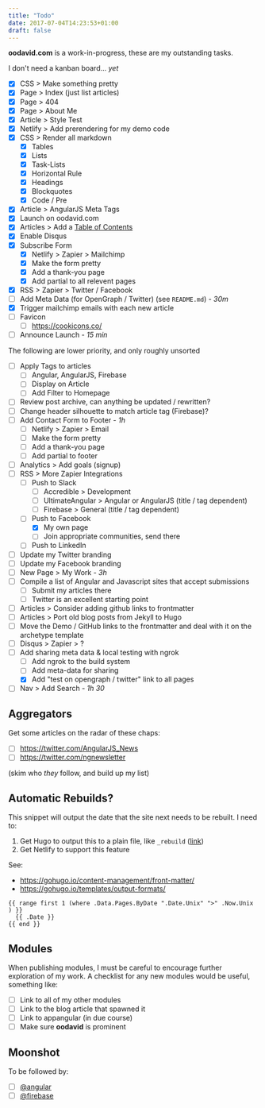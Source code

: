 ```yaml
---
title: "Todo"
date: 2017-07-04T14:23:53+01:00
draft: false
---
```


**oodavid.com** is a work-in-progress, these are my outstanding tasks.

I don't need a kanban board... _yet_

* [x] CSS > Make something pretty
* [x] Page > Index (just list articles)
* [x] Page > 404
* [x] Page > About Me
* [x] Article > Style Test
* [x] Netlify > Add prerendering for my demo code
* [x] CSS > Render all markdown
    * [x] Tables
    * [x] Lists
    * [x] Task-Lists
    * [x] Horizontal Rule
    * [x] Headings
    * [x] Blockquotes
    * [x] Code / Pre
* [x] Article > AngularJS Meta Tags
* [x] Launch on oodavid.com
* [x] Articles > Add a [Table of Contents](https://gohugo.io/extras/toc/)
* [x] Enable Disqus
* [x] Subscribe Form
    * [x] Netlify > Zapier > Mailchimp
    * [x] Make the form pretty
    * [x] Add a thank-you page
    * [x] Add partial to all relevent pages
* [x] RSS > Zapier > Twitter / Facebook
* [ ] Add Meta Data (for OpenGraph / Twitter) (see `README.md`) - *30m*
* [x] Trigger mailchimp emails with each new article
* [ ] Favicon
    * [ ] https://cookicons.co/
* [ ] Announce Launch - *15 min*

The following are lower priority, and only roughly unsorted

* [ ] Apply Tags to articles
    * [ ] Angular, AngularJS, Firebase
    * [ ] Display on Article
    * [ ] Add Filter to Homepage
* [ ] Review post archive, can anything be updated / rewritten?
* [ ] Change header silhouette to match article tag (Firebase)?
* [ ] Add Contact Form to Footer - *1h*
    * [ ] Netlify > Zapier > Email
    * [ ] Make the form pretty
    * [ ] Add a thank-you page
    * [ ] Add partial to footer
* [ ] Analytics > Add goals (signup)
* [ ] RSS > More Zapier Integrations
    * [ ] Push to Slack
        * [ ] Accredible > Development
        * [ ] UltimateAngular > Angular or AngularJS (title / tag dependent)
        * [ ] Firebase > General (title / tag dependent)
    * [ ] Push to Facebook
        * [x] My own page
        * [ ] Join appropriate communities, send there
    * [ ] Push to LinkedIn
* [ ] Update my Twitter branding
* [ ] Update my Facebook branding
* [ ] New Page > My Work - *3h*
* [ ] Compile a list of Angular and Javascript sites that accept submissions
    * [ ] Submit my articles there
    * [ ] Twitter is an excellent starting point
* [ ] Articles > Consider adding github links to frontmatter
* [ ] Articles > Port old blog posts from Jekyll to Hugo
* [ ] Move the Demo / GitHub links to the frontmatter and deal with it on the archetype template
* [ ] Disqus > Zapier > ?
* [ ] Add sharing meta data & local testing with ngrok
    * [ ] Add ngrok to the build system
    * [ ] Add meta-data for sharing
    * [x] Add "test on opengraph / twitter" link to all pages
* [ ] Nav > Add Search - *1h 30*

## Aggregators

Get some articles on the radar of these chaps:

* [ ] https://twitter.com/AngularJS_News
* [ ] https://twitter.com/ngnewsletter

(skim who _they_ follow, and build up my list)

## Automatic Rebuilds?

This snippet will output the date that the site next needs to be rebuilt. I need to:

1. Get Hugo to output this to a plain file, like `_rebuild` ([link](https://discourse.gohugo.io/t/how-to-generate-a-file-without-file-extension/7449))
1. Get Netlify to support this feature

See:

* https://gohugo.io/content-management/front-matter/
* https://gohugo.io/templates/output-formats/

```
{{ range first 1 (where .Data.Pages.ByDate ".Date.Unix" ">" .Now.Unix ) }}
  {{ .Date }}
{{ end }}
```

## Modules

When publishing modules, I must be careful to encourage further exploration of my work. A checklist for any new modules would be useful, something like:

* [ ] Link to all of my other modules
* [ ] Link to the blog article that spawned it
* [ ] Link to appangular (in due course)
* [ ] Make sure **oodavid** is prominent

## Moonshot

To be followed by:

* [ ] [@angular](https://twitter.com/angular/following)
* [ ] [@firebase](https://twitter.com/angular/following)
